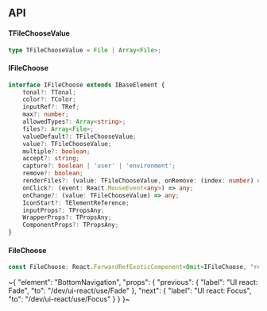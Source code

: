 

## API

#### TFileChooseValue

```ts
type TFileChooseValue = File | Array<File>;
```

#### IFileChoose

```ts
interface IFileChoose extends IBaseElement {
    tonal?: TTonal;
    color?: TColor;
    inputRef?: TRef;
    max?: number;
    allowedTypes?: Array<string>;
    files?: Array<File>;
    valueDefault?: TFileChooseValue;
    value?: TFileChooseValue;
    multiple?: boolean;
    accept?: string;
    capture?: boolean | 'user' | 'environment';
    remove?: boolean;
    renderFiles?: (value: TFileChooseValue, onRemove: (index: number) => any) => any;
    onClick?: (event: React.MouseEvent<any>) => any;
    onChange?: (value: TFileChooseValue) => any;
    IconStart?: TElementReference;
    inputProps?: TPropsAny;
    WrapperProps?: TPropsAny;
    ComponentProps?: TPropsAny;
}
```

#### FileChoose

```ts
const FileChoose: React.ForwardRefExoticComponent<Omit<IFileChoose, "ref"> & React.RefAttributes<unknown>>;
```


~{
  "element": "BottomNavigation",
  "props": {
    "previous": {
      "label": "UI react: Fade",
      "to": "/dev/ui-react/use/Fade"
    },
    "next": {
      "label": "UI react: Focus",
      "to": "/dev/ui-react/use/Focus"
    }
  }
}~
